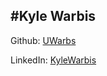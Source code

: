 #Kyle Warbis
---


Github:
[UWarbs](https://github.com/UWarbs)

LinkedIn:
[KyleWarbis](https://www.linkedin.com/pub/kyle-warbis/94/623/7a)
